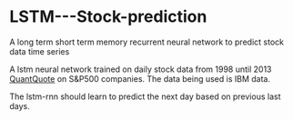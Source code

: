 # LSTM---Stock-prediction
A long term short term memory recurrent neural network to predict stock data time series

A lstm neural network trained on daily stock data from 1998 until 2013 [QuantQuote](http://quantquote.com/historical-stock-data)
on S&P500 companies.
The data being used is IBM data.

The lstm-rnn should learn to predict the next day based on previous last days.
